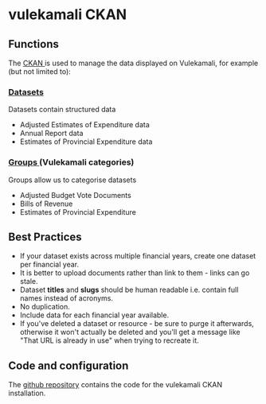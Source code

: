 # vulekamali CKAN

## Functions

The [CKAN ](https://data.vulekamali.gov.za/)is used to manage the data displayed on Vulekamali, for example \(but not limited to\):

### [Datasets](https://data.vulekamali.gov.za/dataset)

Datasets contain structured data

* Adjusted Estimates of Expenditure data
* Annual Report data
* Estimates of Provincial Expenditure data

### [Groups ](https://data.vulekamali.gov.za/group)\(Vulekamali categories\)

Groups allow us to categorise datasets

* Adjusted Budget Vote Documents
* Bills of Revenue
* Estimates of Provincial Expenditure

## Best Practices

* If your dataset exists across multiple financial years, create one dataset per financial year.
* It is better to upload documents rather than link to them - links can go stale.
* Dataset **titles** and **slugs** should be human readable i.e. contain full names instead of acronyms.
* No duplication.
* Include data for each financial year available.
* If you've deleted a dataset or resource - be sure to purge it afterwards, otherwise it won't actually be deleted and you'll get a message like "That URL is already in use" when trying to recreate it.

## Code and configuration

The [github repository](https://github.com/vulekamali/treasury-ckan) contains the code for the vulekamali CKAN installation.

